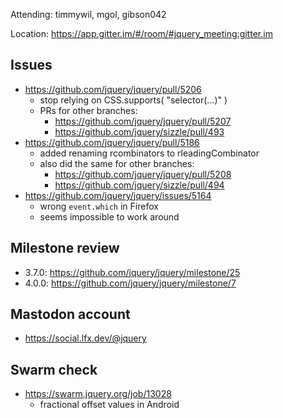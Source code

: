 Attending:  timmywil, mgol, gibson042

Location: https://app.gitter.im/#/room/#jquery_meeting:gitter.im

## Issues
* https://github.com/jquery/jquery/pull/5206
	- stop relying on CSS.supports( "selector(...)" )
	- PRs for other branches:
		- https://github.com/jquery/jquery/pull/5207
		- https://github.com/jquery/sizzle/pull/493
* https://github.com/jquery/jquery/pull/5186
	- added renaming rcombinators to rleadingCombinator
	- also did the same for other branches:
		- https://github.com/jquery/jquery/pull/5208
		- https://github.com/jquery/sizzle/pull/494
* https://github.com/jquery/jquery/issues/5164
	- wrong `event.which` in Firefox
	- seems impossible to work around

## Milestone review
* 3.7.0: https://github.com/jquery/jquery/milestone/25
* 4.0.0: https://github.com/jquery/jquery/milestone/7

## Mastodon account
* https://social.lfx.dev/@jquery

## Swarm check
* https://swarm.jquery.org/job/13028
	- fractional offset values in Android
